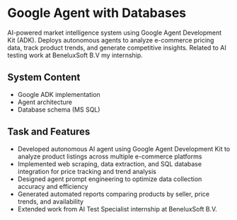 # Google Agent with Databases
AI-powered market intelligence system using Google Agent Development Kit (ADK). Deploys autonomous agents to analyze e-commerce pricing data, track product trends, and generate competitive insights. Related to AI testing work at BeneluxSoft B.V my internship.

 ## System Content
- Google ADK implementation
- Agent architecture
- Database schema (MS SQL)

## Task and Features
- Developed autonomous AI agent using Google Agent Development Kit to analyze product listings across multiple e-commerce platforms
- Implemented web scraping, data extraction, and SQL database integration for price tracking and trend analysis
- Designed agent prompt engineering to optimize data collection accuracy and efficiency
- Generated automated reports comparing products by seller, price trends, and availability
- Extended work from AI Test Specialist internship at BeneluxSoft B.V.

